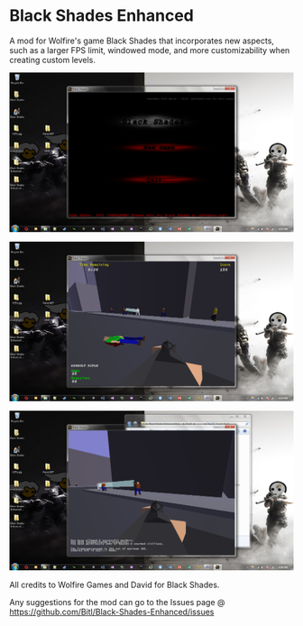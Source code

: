 # Black Shades Enhanced

A mod for Wolfire's game Black Shades that incorporates new aspects, such as a larger FPS limit, windowed mode, and more customizability when creating custom levels.

![1](https://github.com/Bitl/Black-Shades-Enhanced/raw/master/images/img1.png)

![2](https://github.com/Bitl/Black-Shades-Enhanced/raw/master/images/img2.png)

![3](https://github.com/Bitl/Black-Shades-Enhanced/raw/master/images/img3.png)

All credits to Wolfire Games and David for Black Shades.

Any suggestions for the mod can go to the Issues page @ https://github.com/Bitl/Black-Shades-Enhanced/issues